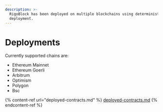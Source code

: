 ```yaml
---
description: >-
  RigoBlock has been deployed on multiple blockchains using deterministic
  deployment.
---
```


# Deployments

Currently supported chains are:

* Ethereum Mainnet
* Ethereum Goerli
* Arbitrum
* Optimism
* Polygon
* Bsc



{% content-ref url="deployed-contracts.md" %}
[deployed-contracts.md](deployed-contracts.md)
{% endcontent-ref %}
